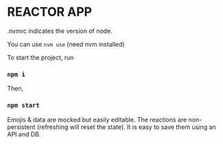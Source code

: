 # REACTOR APP

.nvmrc indicates the version of node.

You can use `nvm use` (need nvm installed)

To start the project, run

### `npm i`

Then,

### `npm start`

Emojis & data are mocked but easily editable.
The reactions are non-persistent (refreshing will reset the state).
It is easy to save them using an API and DB.
